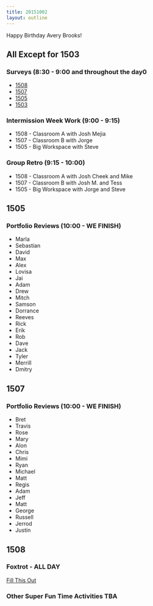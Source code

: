 ```yaml
---
title: 20151002
layout: outline
---
```


Happy Birthday Avery Brooks!

## All Except for 1503

### Surveys (8:30 - 9:00 and throughout the day0

* [1508](http://goo.gl/forms/15r2Ter07l)
* [1507](http://goo.gl/forms/8VpkYQTFHL)
* [1505](http://goo.gl/forms/cAKKSS8r5x)
* [1503](http://goo.gl/forms/T46V7AriEt)

### Intermission Week Work (9:00 - 9:15)

* 1508 - Classroom A with Josh Mejia
* 1507 - Classroom B with Jorge
* 1505 - Big Workspace with Steve

### Group Retro (9:15 - 10:00)


* 1508 - Classroom A with Josh Cheek and Mike
* 1507 - Classroom B with Josh M. and Tess
* 1505 - Big Workspace with Jorge and Steve

## 1505 

### Portfolio Reviews (10:00 - WE FINISH)

* Marla 
* Sebastian
* David
* Max
* Alex
* Lovisa
* Jai
* Adam
* Drew
* Mitch
* Samson
* Dorrance
* Reeves
* Rick
* Erik
* Rob
* Dave
* Jack
* Tyler
* Merrill
* Dmitry


## 1507 

### Portfolio Reviews (10:00 - WE FINISH)

* Bret
* Travis
* Rose
* Mary
* Alon
* Chris
* Mimi
* Ryan
* Michael
* Matt
* Regis
* Adam
* Jeff
* Matt
* George
* Russell
* Jerrod
* Justin


## 1508

### Foxtrot - ALL DAY

[Fill This Out](http://goo.gl/forms/yowjzcfr57) 

### Other Super Fun Time Activities TBA


